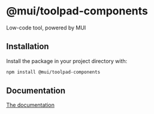 # @mui/toolpad-components

Low-code tool, powered by MUI

## Installation

Install the package in your project directory with:

```bash
npm install @mui/toolpad-components
```

## Documentation

[The documentation](./docs)
